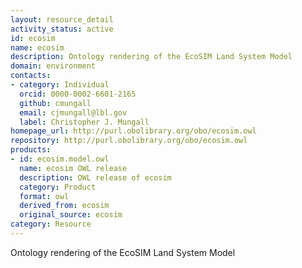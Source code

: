 ```yaml
---
layout: resource_detail
activity_status: active
id: ecosim
name: ecosim
description: Ontology rendering of the EcoSIM Land System Model
domain: environment
contacts:
- category: Individual
  orcid: 0000-0002-6601-2165
  github: cmungall
  email: cjmungall@lbl.gov
  label: Christopher J. Mungall
homepage_url: http://purl.obolibrary.org/obo/ecosim.owl
repository: http://purl.obolibrary.org/obo/ecosim.owl
products:
- id: ecosim.model.owl
  name: ecosim OWL release
  description: OWL release of ecosim
  category: Product
  format: owl
  derived_from: ecosim
  original_source: ecosim
category: Resource
---
```


Ontology rendering of the EcoSIM Land System Model
